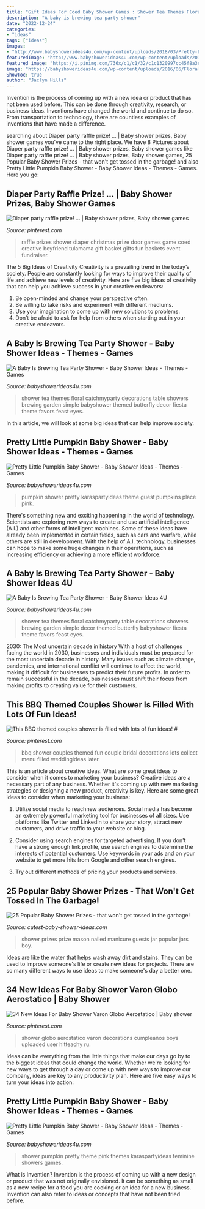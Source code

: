 ```yaml
---
title: "Gift Ideas For Coed Baby Shower Games : Shower Tea Themes Floral Catchmyparty Decorations Table Showers Brewing Garden Simple Babyshower Themed Butterfly Decor Fiesta Theme Favors Feast Eyes"
description: "A baby is brewing tea party shower"
date: "2022-12-24"
categories:
- "ideas"
tags: ["ideas"]
images:
- "http://www.babyshowerideas4u.com/wp-content/uploads/2018/03/Pretty-Little-Pumpkin-Baby-Shower-Framed-Graphic.jpg"
featuredImage: "http://www.babyshowerideas4u.com/wp-content/uploads/2018/03/Pretty-Little-Pumpkin-Baby-Shower-Sugar-Cookie.jpg"
featured_image: "https://i.pinimg.com/736x/c1/c1/32/c1c1320997cc45f8a3edfbc573bc411e.jpg"
image: "https://babyshowerideas4u.com/wp-content/uploads/2016/06/Floral-Tea-Party-Shower-Treat-Table.png"
ShowToc: true
author: "Jaclyn Hills"
---
```



Invention is the process of coming up with a new idea or product that has not been used before. This can be done through creativity, research, or business ideas. Inventions have changed the world and continue to do so. From transportation to technology, there are countless examples of inventions that have made a difference.

	

		
searching about Diaper party raffle prize! … | Baby shower prizes, Baby shower games you've came to the right place. We have 8 Pictures about Diaper party raffle prize! … | Baby shower prizes, Baby shower games like Diaper party raffle prize! … | Baby shower prizes, Baby shower games, 25 Popular Baby Shower Prizes - that won&#039;t get tossed in the garbage! and also Pretty Little Pumpkin Baby Shower - Baby Shower Ideas - Themes - Games. Here you go:
		
    
## Diaper Party Raffle Prize! … | Baby Shower Prizes, Baby Shower Games

<img loading=lazy src="https://i.pinimg.com/736x/c1/c1/32/c1c1320997cc45f8a3edfbc573bc411e.jpg" onerror="this.onerror=null;this.src='https://tse4.mm.bing.net/th?id=OIP.YfUyTZlRe7cZRBr4KWYuOwHaLe&amp;pid=15.1';" alt="Diaper party raffle prize! … | Baby shower prizes, Baby shower games">

_Source: pinterest.com_

>raffle prizes shower diaper christmas prize door games game coed creative boyfriend tulamama gift basket gifts fun baskets event fundraiser. 

	

The 5 Big Ideas of Creativity
Creativity is a prevailing trend in the today’s society. People are constantly looking for ways to improve their quality of life and achieve new levels of creativity. Here are five big ideas of creativity that can help you achieve success in your creative endeavors: 
1. Be open-minded and change your perspective often.
2. Be willing to take risks and experiment with different mediums.
3. Use your imagination to come up with new solutions to problems.
4. Don’t be afraid to ask for help from others when starting out in your creative endeavors.

    
## A Baby Is Brewing Tea Party Shower - Baby Shower Ideas - Themes - Games

<img loading=lazy src="http://www.babyshowerideas4u.com/wp-content/uploads/2016/06/Floral-Tea-Party-Shower-Treat-Table-600x899.png" onerror="this.onerror=null;this.src='https://tse4.mm.bing.net/th?id=OIP.f1WYTFPt9pBLzGqPFOcKEQHaLG&amp;pid=15.1';" alt="A Baby Is Brewing Tea Party Shower - Baby Shower Ideas - Themes - Games">

_Source: babyshowerideas4u.com_

>shower tea themes floral catchmyparty decorations table showers brewing garden simple babyshower themed butterfly decor fiesta theme favors feast eyes. 

	

In this article, we will look at some big ideas that can help improve society.

    
## Pretty Little Pumpkin Baby Shower - Baby Shower Ideas - Themes - Games

<img loading=lazy src="http://www.babyshowerideas4u.com/wp-content/uploads/2018/03/Pretty-Little-Pumpkin-Baby-Shower-Framed-Graphic.jpg" onerror="this.onerror=null;this.src='https://tse1.mm.bing.net/th?id=OIP._CW1jAVU7C8rKJ23_oStbQHaLG&amp;pid=15.1';" alt="Pretty Little Pumpkin Baby Shower - Baby Shower Ideas - Themes - Games">

_Source: babyshowerideas4u.com_

>pumpkin shower pretty karaspartyideas theme guest pumpkins place pink. 

	

There's something new and exciting happening in the world of technology. Scientists are exploring new ways to create and use artificial intelligence (A.I.) and other forms of intelligent machines. Some of these ideas have already been implemented in certain fields, such as cars and warfare, while others are still in development. With the help of A.I. technology, businesses can hope to make some huge changes in their operations, such as increasing efficiency or achieving a more efficient workforce.

    
## A Baby Is Brewing Tea Party Shower - Baby Shower Ideas 4U

<img loading=lazy src="https://babyshowerideas4u.com/wp-content/uploads/2016/06/Floral-Tea-Party-Shower-Treat-Table.png" onerror="this.onerror=null;this.src='https://tse2.mm.bing.net/th?id=OIP.9iF3P5plA9rVHLZ1gpWa9gHaLG&amp;pid=15.1';" alt="A Baby Is Brewing Tea Party Shower - Baby Shower Ideas 4U">

_Source: babyshowerideas4u.com_

>shower tea themes floral catchmyparty table decorations showers brewing garden simple decor themed butterfly babyshower fiesta theme favors feast eyes. 

	

2030: The Most uncertain decade in history
With a host of challenges facing the world in 2030, businesses and individuals must be prepared for the most uncertain decade in history. Many issues such as climate change, pandemics, and international conflict will continue to affect the world, making it difficult for businesses to predict their future profits. In order to remain successful in the decade, businesses must shift their focus from making profits to creating value for their customers.

    
## This BBQ Themed Couples Shower Is Filled With Lots Of Fun Ideas! #

<img loading=lazy src="https://i.pinimg.com/736x/d6/42/37/d64237cdb6fd7a1bfc85a6ba542d042c--bbq-ideas-couple-shower.jpg" onerror="this.onerror=null;this.src='https://tse3.mm.bing.net/th?id=OIP.nzD-9yWDe5j0jO6q1VKXGwHaEs&amp;pid=15.1';" alt="This BBQ themed couples shower is filled with lots of fun ideas! #">

_Source: pinterest.com_

>bbq shower couples themed fun couple bridal decorations lots collect menu filled weddingideas later. 

	

This is an article about creative ideas. What are some great ideas to consider when it comes to marketing your business?
Creative ideas are a necessary part of any business. Whether it's coming up with new marketing strategies or designing a new product, creativity is key. Here are some great ideas to consider when marketing your business: 
1. Utilize social media to reachnew audiences. Social media has become an extremely powerful marketing tool for businesses of all sizes. Use platforms like Twitter and LinkedIn to share your story, attract new customers, and drive traffic to your website or blog. 

2. Consider using search engines for targeted advertising. If you don't have a strong enough link profile, use search engines to determine the interests of potential customers. Use keywords in your ads and on your website to get more hits from Google and other search engines. 

3. Try out different methods of pricing your products and services.

    
## 25 Popular Baby Shower Prizes - That Won&#039;t Get Tossed In The Garbage!

<img loading=lazy src="https://www.cutest-baby-shower-ideas.com/images/younaileditpic.jpg" onerror="this.onerror=null;this.src='https://tse4.mm.bing.net/th?id=OIP.uCTt3jPDpXnZnQtI6FmQmgHaLH&amp;pid=15.1';" alt="25 Popular Baby Shower Prizes - that won&#039;t get tossed in the garbage!">

_Source: cutest-baby-shower-ideas.com_

>shower prizes prize mason nailed manicure guests jar popular jars boy. 

	

Ideas are like the water that helps wash away dirt and stains. They can be used to improve someone's life or create new ideas for projects. There are so many different ways to use ideas to make someone's day a better one.

    
## 34 New Ideas For Baby Shower Varon Globo Aerostatico | Baby Shower

<img loading=lazy src="https://i.pinimg.com/736x/33/d8/14/33d81489ef1c2d2e526f77c63060b513.jpg" onerror="this.onerror=null;this.src='https://tse3.mm.bing.net/th?id=OIP.0wQtQcgDG61B3oKY9lOfDwAAAA&amp;pid=15.1';" alt="34 New Ideas For Baby Shower Varon Globo Aerostatico | Baby shower">

_Source: pinterest.com_

>shower globo aerostatico varon decorations cumpleaños boys uploaded user hitteachy ru. 

	

Ideas can be everything from the little things that make our days go by to the biggest ideas that could change the world. Whether we're looking for new ways to get through a day or come up with new ways to improve our company, ideas are key to any productivity plan. Here are five easy ways to turn your ideas into action: 

    
## Pretty Little Pumpkin Baby Shower - Baby Shower Ideas - Themes - Games

<img loading=lazy src="http://www.babyshowerideas4u.com/wp-content/uploads/2018/03/Pretty-Little-Pumpkin-Baby-Shower-Sugar-Cookie.jpg" onerror="this.onerror=null;this.src='https://tse3.mm.bing.net/th?id=OIP.85ND2gK7KirvxgJQKMUxHQHaLG&amp;pid=15.1';" alt="Pretty Little Pumpkin Baby Shower - Baby Shower Ideas - Themes - Games">

_Source: babyshowerideas4u.com_

>shower pumpkin pretty theme pink themes karaspartyideas feminine showers games. 

	

What is Invention?
Invention is the process of coming up with a new design or product that was not originally envisioned. It can be something as small as a new recipe for a food you are cooking or an idea for a new business. Invention can also refer to ideas or concepts that have not been tried before.

